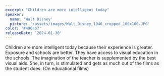 ```yaml
---
excerpt: "Children are more intelligent today"
speaker:
  name: 'Walt Disney'
  picture: '/assets/images/Walt_Disney_1946_cropped_100x100.JPG'
color: '#496ab7'
releaseDate: '2024-01-30'
---
```

Children are more intelligent today because their experience is greater. Exposure and schools are better. They have access to visual education in the schools. The imagination of the teacher is supplemented by the best visual aids. She, in turn, is stimulated and gets as much out of the films as the student does. (On educational films)